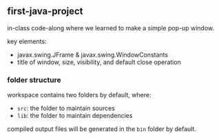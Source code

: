 ## first-java-project

in-class code-along where we learned to make a simple pop-up window.

key elements:
- javax.swing.JFrame & javax.swing.WindowConstants
- title of window, size, visibility, and default close operation

### folder structure

workspace contains two folders by default, where:

- `src`: the folder to maintain sources
- `lib`: the folder to maintain dependencies

compiled output files will be generated in the `bin` folder by default.
